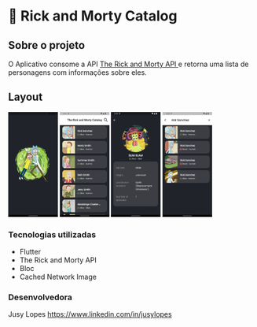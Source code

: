 # 🥒 Rick and Morty Catalog
## Sobre o projeto

O Aplicativo consome a API [The Rick and Morty API
](https://rickandmortyapi.com) e retorna uma lista de personagens com informações sobre eles.


## Layout 
<p>
<img src="screenshots/Screenshot_1.png" width="20%">
<img src="screenshots/Screenshot_2.png" width="20%">
<img src="screenshots/Screenshot_3.png" width="20%">
<img src="screenshots/Screenshot_4.png" width="20%">
</p>


### Tecnologias utilizadas

* Flutter
* The Rick and Morty API
* Bloc
* Cached Network Image


### Desenvolvedora

Jusy Lopes
https://www.linkedin.com/in/jusylopes
